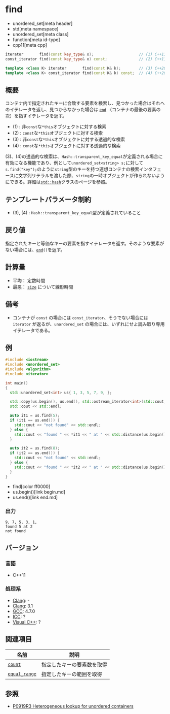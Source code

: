 # find
* unordered_set[meta header]
* std[meta namespace]
* unordered_set[meta class]
* function[meta id-type]
* cpp11[meta cpp]

```cpp
iterator       find(const key_type& x);                    // (1) C++11
const_iterator find(const key_type& x) const;              // (2) C++11

template <class K> iterator       find(const K& k);        // (3) C++20
template <class K> const_iterator find(const K& k) const;  // (4) C++20
```

## 概要
コンテナ内で指定されたキーに合致する要素を検索し、見つかった場合はそれへのイテレータを返し、見つからなかった場合は [`end`](end.md) （コンテナの最後の要素の次）を指すイテレータを返す。

- (1) : 非`const`な`*this`オブジェクトに対する検索
- (2) : `const`な`*this`オブジェクトに対する検索
- (3) : 非`const`な`*this`オブジェクトに対する透過的な検索
- (4) : `const`な`*this`オブジェクトに対する透過的な検索

(3)、(4)の透過的な検索は、`Hash::transparent_key_equal`が定義される場合に有効になる機能であり、例として`unordered_set<string> s;`に対して`s.find("key");`のように`string`型のキーを持つ連想コンテナの検索インタフェースに文字列リテラルを渡した際、`string`の一時オブジェクトが作られないようにできる。詳細は[`std::hash`](/reference/functional/hash.md)クラスのページを参照。


## テンプレートパラメータ制約
- (3), (4) : `Hash::transparent_key_equal`型が定義されていること


## 戻り値
指定されたキーと等価なキーの要素を指すイテレータを返す。そのような要素がない場合には、[`end`](end.md)`()`を返す。


## 計算量
- 平均： 定数時間
- 最悪： [`size`](size.md) について線形時間


## 備考
- コンテナが `const` の場合には `const_iterator`、そうでない場合には `iterator` が返るが、`unordered_set` の場合には、いずれにせよ読み取り専用イテレータである。


## 例
```cpp example
#include <iostream>
#include <unordered_set>
#include <algorithm>
#include <iterator>

int main()
{
  std::unordered_set<int> us{ 1, 3, 5, 7, 9, };

  std::copy(us.begin(), us.end(), std::ostream_iterator<int>(std::cout, ", "));
  std::cout << std::endl;

  auto it1 = us.find(5);
  if (it1 == us.end()) {
    std::cout << "not found" << std::endl;
  } else {
    std::cout << "found " << *it1 << " at " << std::distance(us.begin(), it1) << std::endl;
  }

  auto it2 = us.find(8);
  if (it2 == us.end()) {
    std::cout << "not found" << std::endl;
  } else {
    std::cout << "found " << *it2 << " at " << std::distance(us.begin(), it2) << std::endl;
  }
}
```
* find[color ff0000]
* us.begin()[link begin.md]
* us.end()[link end.md]

### 出力
```
9, 7, 5, 3, 1,
found 5 at 2
not found
```

## バージョン
### 言語
- C++11

### 処理系
- [Clang](/implementation.md#clang): -
- [Clang](/implementation.md#clang): 3.1
- [GCC](/implementation.md#gcc): 4.7.0
- [ICC](/implementation.md#icc): ?
- [Visual C++](/implementation.md#visual_cpp): ?

## 関連項目

| 名前 | 説明 |
|-----------------------------------|----------------------------|
| [`count`](count.md)             | 指定したキーの要素数を取得 |
| [`equal_range`](equal_range.md) | 指定したキーの範囲を取得   |


## 参照
- [P0919R3 Heterogeneous lookup for unordered containers](http://www.open-std.org/jtc1/sc22/wg21/docs/papers/2018/p0919r3.html)
